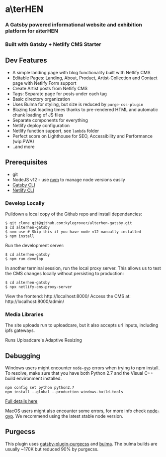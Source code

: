# a\terHEN

### A Gatsby powered informational website and exhibition platform for a\terHEN

### Built with Gatsby + Netlify CMS Starter

## Dev Features

- A simple landing page with blog functionality built with Netlify CMS
- Editable Pages: Landing, About, Product, Artist-Collection and Contact page with Netlify Form support
- Create Artist posts from Netlify CMS
- Tags: Separate page for posts under each tag
- Basic directory organization
- Uses Bulma for styling, but size is reduced by `purge-css-plugin`
- Blazing fast loading times thanks to pre-rendered HTML and automatic chunk loading of JS files
- Separate components for everything
- Netlify deploy configuration
- Netlify function support, see `lambda` folder
- Perfect score on Lighthouse for SEO, Accessibility and Performance (wip:PWA)
- ..and more

## Prerequisites

- git
- NodeJS v12 - use [nvm](https://github.com/nvm-sh/nvm) to manage node versions easily
- [Gatsby CLI](https://www.gatsbyjs.org/docs/)
- [Netlify CLI](https://github.com/netlify/cli)

### Develop Locally

Pulldown a local copy of the Github repo and install dependancies:

```
$ git clone git@github.com:kylegrover/alterhen-gatsby.git
$ cd alterhen-gatsby
$ nvm use # Skip this if you have node v12 manually installed
$ npm install
```

Run the development server:

```
$ cd alterhen-gatsby
$ npm run develop
```

In another terminal session, run the local proxy server. This allows us to test the CMS changes locally without persisting to production:

```
$ cd alterhen-gatsby
$ npx netlify-cms-proxy-server
```

View the frontend: http://localhost:8000/
Access the CMS at: http://localhost:8000/admin/

### Media Libraries

The site uploads run to uploadcare, but it also accepts url inputs, including ipfs gateways.

Runs Uploadcare's Adaptive Resizing

## Debugging

Windows users might encounter `node-gyp` errors when trying to npm install.
To resolve, make sure that you have both Python 2.7 and the Visual C++ build environment installed.

```
npm config set python python2.7
npm install --global --production windows-build-tools
```

[Full details here](https://www.npmjs.com/package/node-gyp 'NPM node-gyp page')

MacOS users might also encounter some errors, for more info check [node-gyp](https://github.com/nodejs/node-gyp). We recommend using the latest stable node version.

## Purgecss

This plugin uses [gatsby-plugin-purgecss](https://www.gatsbyjs.org/packages/gatsby-plugin-purgecss/) and [bulma](https://bulma.io/). The bulma builds are usually ~170K but reduced 90% by purgecss.
